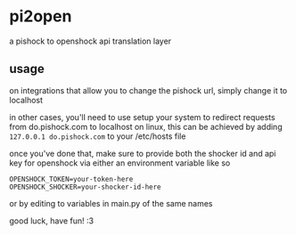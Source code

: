 # pi2open

a pishock to openshock api translation layer

## usage

on integrations that allow you to change the pishock url, simply change it to localhost

in other cases, you'll need to use setup your system to redirect requests from do.pishock.com to localhost
on linux, this can be achieved by adding `127.0.0.1 do.pishock.com` to your /etc/hosts file

once you've done that, make sure to provide both the shocker id and api key for openshock via either an environment variable like so
```
OPENSHOCK_TOKEN=your-token-here
OPENSHOCK_SHOCKER=your-shocker-id-here
```
or by editing to variables in main.py of the same names

good luck, have fun! :3
